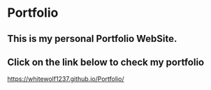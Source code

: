 # Portfolio  
## This is my personal Portfolio WebSite.  
## Click on the link below to check my portfolio  
https://whitewolf1237.github.io/Portfolio/
